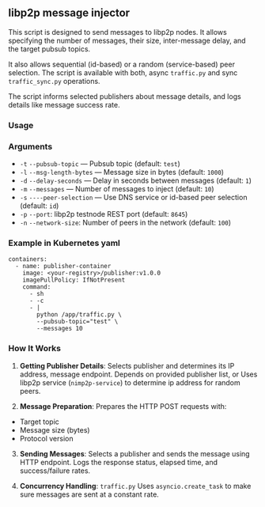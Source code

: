 ## libp2p message injector

This script is designed to send messages to libp2p nodes.
It allows specifying the number of messages, their size,
inter-message delay, and the target pubsub topics.

It also allows sequential (id-based) or a random (service-based) peer selection. The script is available with both, async `traffic.py` and sync `traffic_sync.py` operations.

The script informs selected publishers about message details, and logs details like message success rate.

### Usage


### Arguments
- `-t` `--pubsub-topic` — Pubsub topic (default: `test`)
- `-l` `--msg-length-bytes` — Message size in bytes (default: `1000`)
- `-d` `--delay-seconds` — Delay in seconds between messages (default: `1`)
- `-m` `--messages` — Number of messages to inject (default: `10`)
- `-s` `----peer-selection` — Use DNS service or id-based peer selection (default: `id`)
- `-p` `--port`: libp2p testnode REST port (default: `8645`)
- `-n` `--network-size`: Number of peers in the network (default: `100`)


### Example in Kubernetes yaml
```
containers:
  - name: publisher-container
    image: <your-registry>/publisher:v1.0.0
    imagePullPolicy: IfNotPresent
    command:
      - sh
      - -c
      - |
        python /app/traffic.py \
        --pubsub-topic="test" \
        --messages 10
```

### How It Works
1. **Getting Publisher Details**:
Selects publisher and determines its IP address, message endpoint. 
Depends on provided publisher list, or Uses libp2p service (`nimp2p-service`) to determine ip address for random peers. 

2. **Message Preparation**:
Prepares the HTTP POST requests with:
- Target topic
- Message size (bytes)
- Protocol version

3. **Sending Messages**:
Selects a publisher and sends the message using HTTP endpoint.
Logs the response status, elapsed time, and success/failure rates.

4. **Concurrency Handling**:
`traffic.py` Uses `asyncio.create_task` to make sure messages are sent at a constant rate.